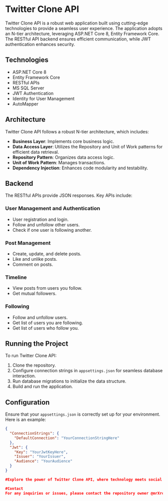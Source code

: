 # Twitter Clone API
Twitter Clone API is a robust web application built using cutting-edge technologies to provide a seamless user experience. The application adopts an N-tier architecture, leveraging ASP.NET Core 8, Entity Framework Core. The RESTful API backend ensures efficient communication, while JWT authentication enhances security.

## Technologies
* ASP.NET Core 8
* Entity Framework Core
* RESTful APIs
* MS SQL Server
* JWT Authentication
* Identity for User Management
* AutoMapper

## Architecture
Twitter Clone API follows a robust N-tier architecture, which includes:

* **Business Layer**: Implements core business logic.
* **Data Access Layer**: Utilizes the Repository and Unit of Work patterns for efficient data retrieval.
* **Repository Pattern**: Organizes data access logic.
* **Unit of Work Pattern**: Manages transactions.
* **Dependency Injection**: Enhances code modularity and testability.

## Backend
The RESTful APIs provide JSON responses. Key APIs include:

### User Management and Authentication
* User registration and login.
* Follow and unfollow other users.
* Check if one user is following another.

### Post Management
* Create, update, and delete posts.
* Like and unlike posts.
* Comment on posts.

### Timeline
* View posts from users you follow.
* Get mutual followers.

### Following
* Follow and unfollow users.
* Get list of users you are following.
* Get list of users who follow you.

## Running the Project
To run Twitter Clone API:

1. Clone the repository.
2. Configure connection strings in `appsettings.json` for seamless database interaction.
3. Run database migrations to initialize the data structure.
4. Build and run the application.

## Configuration
Ensure that your `appsettings.json` is correctly set up for your environment. Here is an example:

```json
{
  "ConnectionStrings": {
    "DefaultConnection": "YourConnectionStringHere"
  },
  "Jwt": {
    "Key": "YourJwtKeyHere",
    "Issuer": "YourIssuer",
    "Audience": "YourAudience"
  }
}

#Explore the power of Twitter Clone API, where technology meets social interaction.

#Contact
For any inquiries or issues, please contact the repository owner @mrXrobot26.
